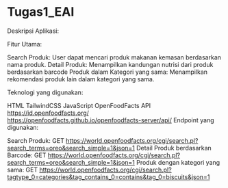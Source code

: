 # Tugas1_EAI

Deskripsi Aplikasi:

Fitur Utama:

Search Produk: User dapat mencari produk makanan kemasan berdasarkan nama produk.
Detail Produk: Menampilkan kandungan nutrisi dari produk berdasarkan barcode
Produk dalam Kategori yang sama: Menampilkan rekomendasi produk lain dalam kategori yang sama.

Teknologi yang digunakan:

HTML
TailwindCSS
JavaScript
OpenFoodFacts API 
https://id.openfoodfacts.org/ 
https://openfoodfacts.github.io/openfoodfacts-server/api/
Endpoint yang digunakan:

Search Produk:
GET https://world.openfoodfacts.org/cgi/search.pl?search_terms=oreo&search_simple=1&json=1 
Detail Produk berdasarkan Barcode:
GET https://world.openfoodfacts.org/cgi/search.pl?search_terms=oreo&search_simple=1&json=1 
Produk dengan kategori yang sama:
GET https://world.openfoodfacts.org/cgi/search.pl?tagtype_0=categories&tag_contains_0=contains&tag_0=biscuits&json=1 
